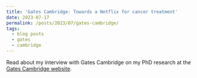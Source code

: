 ```yaml
---
title: 'Gates Cambridge: Towards a Netflix for cancer treatment'
date: 2023-07-17
permalink: /posts/2023/07/gates-cambridge/
tags:
  - blog posts
  - gates
  - cambridge
---
```


Read about my interview with Gates Cambridge on my PhD research at the [Gates Cambridge website](https://www.gatescambridge.org/about/news/towards-a-netflix-for-cancer-treatment/). 

